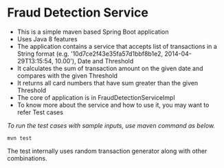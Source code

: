 #  Fraud Detection Service
+ This is a simple maven based Spring Boot application
+ Uses Java 8 features  
+ The application contains a service that accepts list of transactions in a String format (e.g.  '10d7ce2f43e35fa57d1bbf8b1e2, 2014-04-29T13:15:54, 10.00'), Date  and Threshold
+ It calculates the sum of transaction amount on the given date and compares with the given Threshold
+ It returns all card numbers that have sum greater than the given Threshold
+ The core of application is in FraudDetectionServiceImpl
+ To know more about the service and how to use it, you may want to refer Test cases


*To run the test cases with sample inputs, use maven command as below.* 

````
mvn test
````

The test internally uses random transaction generator along with other combinations. 